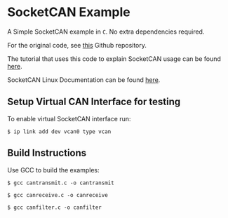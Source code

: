 # SocketCAN Example

A Simple SocketCAN example in `C`. No extra dependencies required.

For the original code, see [this](https://github.com/craigpeacock/CAN-Examples) Github repository.

The tutorial that uses this code to explain SocketCAN usage can be found [here](https://www.beyondlogic.org/example-c-socketcan-code/).

SocketCAN Linux Documentation can be found [here](https://www.kernel.org/doc/html/latest/networking/can.html).


## Setup Virtual CAN Interface for testing

To enable virtual SocketCAN interface run:

```
$ ip link add dev vcan0 type vcan
```

## Build Instructions

Use GCC to build the examples:

```
$ gcc cantransmit.c -o cantransmit

$ gcc canreceive.c -o canreceive

$ gcc canfilter.c -o canfilter
```